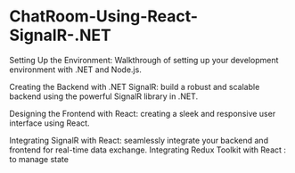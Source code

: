 # ChatRoom-Using-React-SignalR-.NET
Setting Up the Environment: Walkthrough of setting up your development environment with .NET and Node.js.

Creating the Backend with .NET SignalR: build a robust and scalable backend using the powerful SignalR library in .NET.

Designing the Frontend with React: creating a sleek and responsive user interface using React.


Integrating SignalR with React: seamlessly integrate your backend and frontend for real-time data exchange.
Integrating Redux Toolkit with React : to manage state
